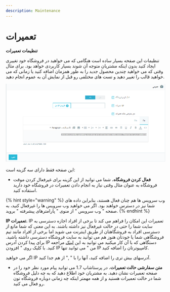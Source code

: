 ```yaml
---
description: Maintenance
---
```


# تعمیرات

**تنظیمات تعمیرات**

تنظیمات این صفحه بسیار ساده است هنگامی که می خواهید در فروشگاه خود تغییری ایجاد کنید بدون اینکه مشتریان متوجه آن شوند بسیار کاربردی خواهد بود. برای مثال وقتی که می خواهید چندین محصول جدید را به طور همزمان اضافه کنید یا زمانی که می خواهید قالب را تغییر دهید و تست های مختلفی رو قبل از نمایش آن به عموم انجام دهید.

![](../../../.gitbook/assets/0%20%2868%29.png)

این صفحه فقط دارای سه گزینه است:

* **فعال کردن فروشگاه.** شما می توانید از این گزینه برای غیرفعال کردن موقت فروشگاه به عنوان مثال وقتی نیاز به انجام دادن تعمیرات در فروشگاه خود دارید استفاده کنید.

{% hint style="warning" %}
وب سرویس ها هم چنان فعال هستند، بنابراین داده های شما نیز در دسترس خواهند بود. اگر می خواهید وب سرویس ها را غیرفعال کنید، به صفحه " وب سرویس " از منوی " پارامترهای پیشرفته " بروید.
{% endhint %}

**IP تعمیرات.** IP تعمیرات این امکان را فراهم می کند تا برخی از افراد اجازه دسترسی به سایت شما را حتی در حالت غیرفعال نیز داشته باشند. به این معنی که شما مانع از دسترسی افراد به فروشگاهتان از طریق اینترنت می شوید اما برخی از افراد مانند تیم فروشگاهی شما یا خودتان هنوز هم می توانید به سایت فروشگاه دسترسی داشته باشید. برای پیدا کردن آدرس IP دستگاهی که با آن کار میکنید می توانید به این [لینک](http://www.whatismyip.com/) مراجعه کنید. با کلیک روی " افزودن IP من " می توانید تنها IP کامپیوترتان را اضافه کنید.

اگر می خواهید IP آدرسهای بیش تری را اضافه کنید، آنها را با " ," از هم جدا کنید.

* **متن سفارشی حالت تعمیرات.** در پرستاشاپ 1.7 می توانید پیام مورد نظر خود را در صفحه تعمیرات نشان دهید. به مشتریان خود اطلاع دهید که به چه دلیل فروشگاه شما در حالت تعمیرات هستید و از همه مهمتر اینکه چه زمانی دوباره فروشگاه تون رو فعال می کنید.


